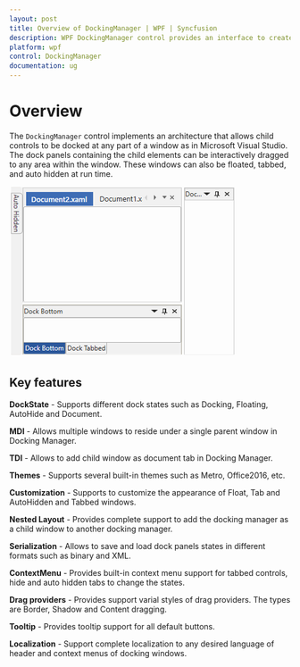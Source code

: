 ```yaml
---
layout: post
title: Overview of DockingManager | WPF | Syncfusion
description: WPF DockingManager control provides an interface to create Visual Studio-like dock windows and provides floating panels, autohide, and tabbed documents.
platform: wpf
control: DockingManager
documentation: ug
---
```


# Overview

The `DockingManager` control implements an architecture that allows child controls to be docked at any part of a window as in Microsoft Visual Studio. The dock panels containing the child elements can be interactively dragged to any area within the window. These windows can also be floated, tabbed, and auto hidden at run time.

![Overview of WPF Docking Manger control](Overview_images/wpf-docking-overview.png)

## Key features

**DockState** - Supports different dock states such as Docking, Floating, AutoHide and Document.

**MDI** - Allows multiple windows to reside under a single parent window in Docking Manager.

**TDI** - Allows to add child window as document tab in Docking Manager.

**Themes** - Supports several built-in themes such as Metro, Office2016, etc.

**Customization** - Supports to customize the appearance of Float, Tab and AutoHidden and Tabbed windows.

**Nested Layout** - Provides complete support to add the docking manager as a child window to another docking manager.

**Serialization** - Allows to save and load dock panels states in different formats such as binary and XML.

**ContextMenu** - Provides built-in context menu support for tabbed controls, hide and auto hidden tabs to change the states.

**Drag providers** - Provides support varial styles of drag providers. The types are Border, Shadow and Content dragging.  

**Tooltip** - Provides tooltip support for all default buttons.

**Localization** - Support complete localization to any desired language of header and context menus of docking windows.
